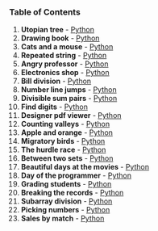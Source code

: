 ### Table of Contents
1. __Utopian tree__ - [Python](Utopian%20Tree.py)
1. __Drawing book__ - [Python](Drawing%20Book.py)
1. __Cats and a mouse__ - [Python](Cats%20and%20a%20Mouse.py)
1. __Repeated string__ - [Python](Repeated%20String.py)
1. __Angry professor__ - [Python](Angry%20Professor.py)
1. __Electronics shop__ - [Python](Electronics%20Shop.py)
1. __Bill division__ - [Python](Bill%20Division.py)
1. __Number line jumps__ - [Python](Number%20Line%20Jumps.py)
1. __Divisible sum pairs__ - [Python](Divisible%20Sum%20Pairs.py)
1. __Find digits__ - [Python](Find%20Digits.py)
1. __Designer pdf viewer__ - [Python](Designer%20PDF%20Viewer.py)
1. __Counting valleys__ - [Python](Counting%20Valleys.py)
1. __Apple and orange__ - [Python](Apple%20and%20Orange.py)
1. __Migratory birds__ - [Python](Migratory%20Birds.py)
1. __The hurdle race__ - [Python](The%20Hurdle%20Race.py)
1. __Between two sets__ - [Python](Between%20Two%20Sets.py)
1. __Beautiful days at the movies__ - [Python](Beautiful%20Days%20at%20the%20Movies.py)
1. __Day of the programmer__ - [Python](Day%20of%20the%20Programmer.py)
1. __Grading students__ - [Python](Grading%20Students.py)
1. __Breaking the records__ - [Python](Breaking%20the%20Records.py)
1. __Subarray division__ - [Python](Subarray%20Division.py)
1. __Picking numbers__ - [Python](Picking%20Numbers.py)
1. __Sales by match__ - [Python](Sales%20by%20Match.py)
